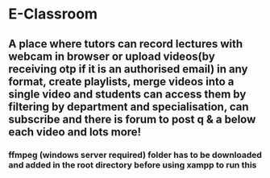 # E-Classroom
## A place where tutors can record lectures with webcam in browser or upload videos(by receiving otp if it is an authorised email) in any format, create playlists, merge videos into a single video and students can access them by filtering by department and specialisation, can subscribe and there is forum to post q &amp; a below each video and lots more!
### ffmpeg (windows server required) folder has to be downloaded and added in the root directory before using xampp to run this
